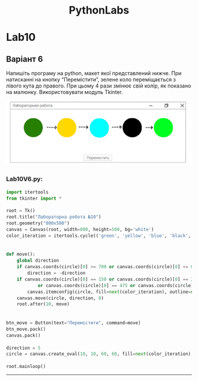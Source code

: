 <h1 align="center">PythonLabs</h1>
<p align="center">
</p>

# Lab10
## Варіант 6
Напишіть програму на python, макет якої представлений нижче. При натисканні на
кнопку “Перемістити”, зелене коло переміщається з лівого кута до правого. При цьому 4
рази змінює свій колір, як показано на малюнку. Використовувати модуль Tkinter.

![Image alt](https://github.com/For2natop1ua/PythonLabs/raw/Lab10_Variant6/screen.png)

### Lab10V6.py:
```python
import itertools
from tkinter import *

root = Tk()
root.title("Лабораторна робота №10")
root.geometry("800x500")
canvas = Canvas(root, width=800, height=500, bg='white')
color_iteration = itertools.cycle(('green', 'yellow', 'blue', 'black', 'lime'))


def move():
    global direction
    if canvas.coords(circle)[0] >= 700 or canvas.coords(circle)[0] <= 0:
        direction = -direction
    if canvas.coords(circle)[0] == 150 or canvas.coords(circle)[0] == 350\
            or canvas.coords(circle)[0] == 475 or canvas.coords(circle)[0] == 650:
        canvas.itemconfig(circle, fill=next(color_iteration), outline=next(color_iteration))
    canvas.move(circle, direction, 0)
    root.after(10, move)


btn_move = Button(text="Перемістити", command=move)
btn_move.pack()
canvas.pack()

direction = 5
circle = canvas.create_oval(10, 10, 60, 60, fill=next(color_iteration), outline=next(color_iteration))

root.mainloop()
```
---
